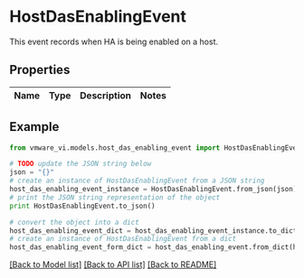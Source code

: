 # HostDasEnablingEvent

This event records when HA is being enabled on a host. 

## Properties
Name | Type | Description | Notes
------------ | ------------- | ------------- | -------------

## Example

```python
from vmware_vi.models.host_das_enabling_event import HostDasEnablingEvent

# TODO update the JSON string below
json = "{}"
# create an instance of HostDasEnablingEvent from a JSON string
host_das_enabling_event_instance = HostDasEnablingEvent.from_json(json)
# print the JSON string representation of the object
print HostDasEnablingEvent.to_json()

# convert the object into a dict
host_das_enabling_event_dict = host_das_enabling_event_instance.to_dict()
# create an instance of HostDasEnablingEvent from a dict
host_das_enabling_event_form_dict = host_das_enabling_event.from_dict(host_das_enabling_event_dict)
```
[[Back to Model list]](../README.md#documentation-for-models) [[Back to API list]](../README.md#documentation-for-api-endpoints) [[Back to README]](../README.md)



